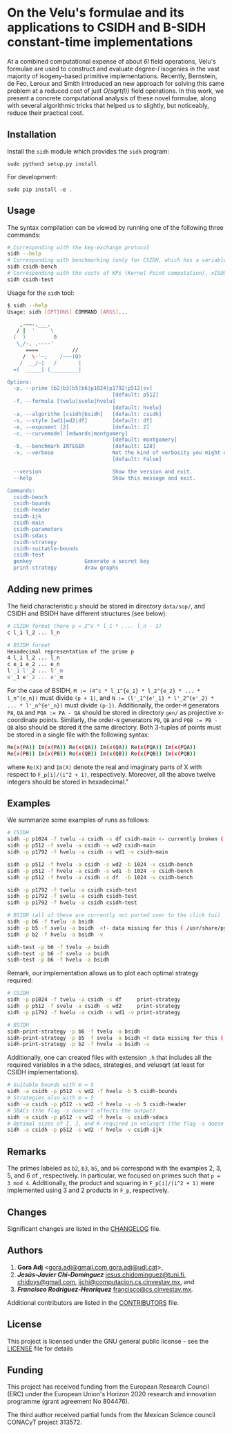 # On the Velu's formulae and its applications to CSIDH and B-SIDH constant-time implementations


At a combined computational expense of about *6l* field operations, Velu's formulae are used to construct and evaluate degree-*l* isogenies in the vast majority of isogeny-based primitive implementations. Recently, Bernstein, de Feo, Leroux and Smith introduced an new approach for solving this same problem at a reduced cost of just *O(sqrt(l))* field operations. In this work, we present a concrete computational analysis of these novel formulae, along with several algorithmic tricks that helped us to slightly, but noticeably, reduce their practical cost.


## Installation 

Install the `sidh` module which provides the `sidh` program:
```
sudo python3 setup.py install
```

For development:
```
sudo pip install -e . 
```

## Usage 
The syntax compilation can be viewed by running one of the following three commands:
```bash
# Corresponding with the key-exchange protocol
sidh --help
# Corresponding with benchmarking (only for CSIDH, which has a variable running-time cost independent from the key)
sidh csidh-bench
# Corresponding with the costs of KPs (Kernel Point computation), xISOG (isogeny construction), and xEVAL (isogeny evaluation)
sidh csidh-test
```

Usage for the `sidh` tool:
```bash
$ sidh --help
Usage: sidh [OPTIONS] COMMAND [ARGS]...

    ,-~~-.___.
   / |  '     \
  (  )         0
   \_/-, ,----'
      ====           //
     /  \-'~;    /~~~(O)
    /  __/~|   /       |
  =(  _____| (_________|

Options:
  -p, --prime [b2|b3|b5|b6|p1024|p1792|p512|sv]
                                  [default: p512]
  -f, --formula [tvelu|svelu|hvelu]
                                  [default: hvelu]
  -a, --algorithm [csidh|bsidh]   [default: csidh]
  -s, --style [wd1|wd2|df]        [default: df]
  -e, --exponent [2]              [default: 2]
  -c, --curvemodel [edwards|montgomery]
                                  [default: montgomery]
  -b, --benchmark INTEGER         [default: 128]
  -v, --verbose                   Not the kind of verbosity you might expect
                                  [default: False]

  --version                       Show the version and exit.
  --help                          Show this message and exit.

Commands:
  csidh-bench
  csidh-bounds
  csidh-header
  csidh-ijk
  csidh-main
  csidh-parameters
  csidh-sdacs
  csidh-strategy
  csidh-suitable-bounds
  csidh-test
  genkey                 Generate a secret key
  print-strategy         draw graphs
```

## Adding new primes

The field characteristic `p` should be stored in directory `data/sop/`, and CSIDH and BSIDH have different structures (see below):

```bash
# CSIDH format (here p = 2^c * l_1 * .... l_n - 1)
c l_1 l_2 ... l_n

# BSIDH format
Hexadecimal representation of the prime p
4 l_1 l_2 ... l_n
c e_1 e_2 ... e_n
l'_1 l'_2 ... l'_m
e'_1 e'_2 ... e'_m
```

For the case of BSIDH, `M := (4^c * l_1^{e_1} * l_2^{e_2} * ... * l_n^{e_n})` must divide `(p + 1)`, and `N := (l'_1^{e'_1} * l'_2^{e'_2} * ... * l'_n^{e'_n})` must divide `(p-1)`. Additionally, the order-`M` generators `PA`, `QA` and `PQA := PA - QA` should be stored in directory `gen/` as projective x-coordinate points. Similarly, the order-`N` generators `PB`, `QB` and `PQB := PB - QB` also should be stored it the same directory. Both 3-tuples of points must be stored in a single file with the following syntax:

```bash
Re(x(PA)) Im(x(PA)) Re(x(QA)) Im(x(QA)) Re(x(PQA)) Im(x(PQA))
Re(x(PB)) Im(x(PB)) Re(x(QB)) Im(x(QB)) Re(x(PQB)) Im(x(PQB))
```

where `Re(X)` and `Im(X)` denote the real and imaginary parts of X with respect to `F_p[i]/(i^2 + 1)`, respectively. Moreover, all the above twelve integers should be stored in hexadecimal."

## Examples

We summarize some examples of runs as follows:

```bash
# CSIDH
sidh -p p1024 -f tvelu -a csidh -s df csidh-main <- currently broken (!!!)
sidh -p p512 -f svelu -a csidh -s wd2 csidh-main
sidh -p p1792 -f hvelu -a csidh -s wd1 -v csidh-main

sidh -p p512 -f hvelu -a csidh -s wd2 -b 1024 -v csidh-bench 
sidh -p p512 -f hvelu -a csidh -s wd1 -b 1024 -v csidh-bench 
sidh -p p512 -f hvelu -a csidh -s df  -b 1024 -v csidh-bench 

sidh -p p1792 -f tvelu -a csidh csidh-test
sidh -p p1792 -f svelu -a csidh csidh-test
sidh -p p1792 -f hvelu -a csidh csidh-test

# BSIDH (all of these are currently not ported over to the click tui)
sidh -p b6 -f tvelu -a bsidh
sidh -p b5 -f svelu -a bsidh  <!- data missing for this ( /usr/share/python3-sidh/data/strategies/bsidh-b5-svelu-classical )
sidh -p b2 -f hvelu -a bsidh -v

sidh-test -p b6 -f tvelu -a bsidh
sidh-test -p b6 -f svelu -a bsidh
sidh-test -p b6 -f hvelu -a bsidh

```

Remark, our implementation allows us to plot each optimal strategy required:

```bash
# CSIDH
sidh -p p1024 -f tvelu -a csidh -s df     print-strategy
sidh -p p512 -f svelu -a csidh -s wd2     print-strategy
sidh -p p1792 -f hvelu -a csidh -s wd1 -v print-strategy

# BSIDH
sidh-print-strategy -p b6 -f tvelu -a bsidh
sidh-print-strategy -p b5 -f svelu -a bsidh <! data missing for this ( /usr/share/python3-sidh/data/strategies/bsidh-b5-svelu-classical )
sidh-print-strategy -p b2 -f hvelu -a bsidh -v
```

Additionally, one can created files with extension `.h` that includes all the required variables in a the sdacs, strategies, and velusqrt (at least for CSIDH implementations).

```bash
# Suitable bounds with m = 5
sidh -a csidh -p p512 -s wd2 -f hvelu -b 5 csidh-bounds
# Strategies also with m = 5
sidh -a csidh -p p512 -s wd2 -f hvelu -v -b 5 csidh-header
# SDACs (the flag -s doesn't affects the output)
sidh -a csidh -p p512 -s wd2 -f hvelu -v csidh-sdacs
# Optimal sizes of I, J, and K required in velusqrt (the flag -s doesn't affects the output)
sidh -a csidh -p p512 -s wd2 -f hvelu -v csidh-ijk
```

## Remarks

The primes labeled as `b2`, `b3`, `b5`, and `b6` correspond with the examples 2, 3, 5, and 6 of , respectively. In particular, we focused on primes such that `p = 3 mod 4`. Additionally, the product and squaring in `F_p[i]/(i^2 + 1)` were implemented using 3 and 2 products in `F_p`, respectively.

## Changes

Significant changes are listed in the [CHANGELOG](CHANGELOG) file.

## Authors

1. **Gora Adj** <gora.adj@gmail.com,gora.adj@udl.cat>,
2. **_Jesús-Javier Chi-Domínguez_** <jesus.chidominguez@tuni.fi>, <chidoys@gmail.com>, <jjchi@computacion.cs.cinvestav.mx>, and
3. **_Francisco Rodríguez-Henríquez_** <francisco@cs.cinvestav.mx>.

Additional contributors are listed in the [CONTRIBUTORS](CONTRIBUTORS) file.

## License

This project is licensed under the GNU general public license - see the [LICENSE](LICENSE) file for details

## Funding

This project has received funding from the European Research Council (ERC) under the European Union's Horizon 2020 research and innovation programme (grant agreement No 804476). 

The third author received partial funds from the Mexican Science council CONACyT project 313572.
